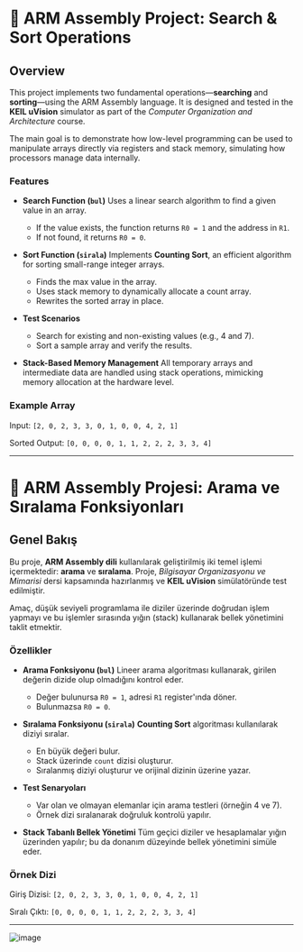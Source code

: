 # 🔧 ARM Assembly Project: Search & Sort Operations

##  Overview 

This project implements two fundamental operations—**searching** and **sorting**—using the ARM Assembly language. It is designed and tested in the **KEIL uVision** simulator as part of the *Computer Organization and Architecture* course.

The main goal is to demonstrate how low-level programming can be used to manipulate arrays directly via registers and stack memory, simulating how processors manage data internally.

###  Features

* **Search Function (`bul`)**
  Uses a linear search algorithm to find a given value in an array.

  * If the value exists, the function returns `R0 = 1` and the address in `R1`.
  * If not found, it returns `R0 = 0`.

* **Sort Function (`sirala`)**
  Implements **Counting Sort**, an efficient algorithm for sorting small-range integer arrays.

  * Finds the max value in the array.
  * Uses stack memory to dynamically allocate a count array.
  * Rewrites the sorted array in place.

* **Test Scenarios**

  * Search for existing and non-existing values (e.g., 4 and 7).
  * Sort a sample array and verify the results.

* **Stack-Based Memory Management**
  All temporary arrays and intermediate data are handled using stack operations, mimicking memory allocation at the hardware level.

###  Example Array

Input:
`[2, 0, 2, 3, 3, 0, 1, 0, 0, 4, 2, 1]`

Sorted Output:
`[0, 0, 0, 0, 1, 1, 2, 2, 2, 3, 3, 4]`

---
# 🔧 ARM Assembly Projesi: Arama ve Sıralama Fonksiyonları

##  Genel Bakış 

Bu proje, **ARM Assembly dili** kullanılarak geliştirilmiş iki temel işlemi içermektedir: **arama** ve **sıralama**. Proje, *Bilgisayar Organizasyonu ve Mimarisi* dersi kapsamında hazırlanmış ve **KEIL uVision** simülatöründe test edilmiştir.

Amaç, düşük seviyeli programlama ile diziler üzerinde doğrudan işlem yapmayı ve bu işlemler sırasında yığın (stack) kullanarak bellek yönetimini taklit etmektir.

###  Özellikler

* **Arama Fonksiyonu (`bul`)**
  Lineer arama algoritması kullanarak, girilen değerin dizide olup olmadığını kontrol eder.

  * Değer bulunursa `R0 = 1`, adresi `R1` register'ında döner.
  * Bulunmazsa `R0 = 0`.

* **Sıralama Fonksiyonu (`sirala`)**
  **Counting Sort** algoritması kullanılarak diziyi sıralar.

  * En büyük değeri bulur.
  * Stack üzerinde `count` dizisi oluşturur.
  * Sıralanmış diziyi oluşturur ve orijinal dizinin üzerine yazar.

* **Test Senaryoları**

  * Var olan ve olmayan elemanlar için arama testleri (örneğin 4 ve 7).
  * Örnek dizi sıralanarak doğruluk kontrolü yapılır.

* **Stack Tabanlı Bellek Yönetimi**
  Tüm geçici diziler ve hesaplamalar yığın üzerinden yapılır; bu da donanım düzeyinde bellek yönetimini simüle eder.

###  Örnek Dizi

Giriş Dizisi:
`[2, 0, 2, 3, 3, 0, 1, 0, 0, 4, 2, 1]`

Sıralı Çıktı:
`[0, 0, 0, 0, 1, 1, 2, 2, 2, 3, 3, 4]`

---

![image](https://github.com/user-attachments/assets/2dabc43b-f622-4f6c-baab-d6a454b6e528)
